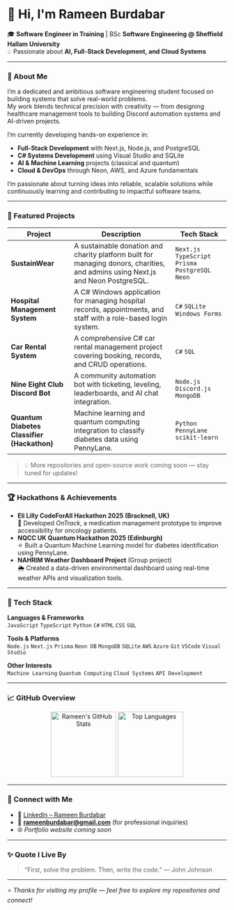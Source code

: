 # 👋 Hi, I'm **Rameen Burdabar**

🎓 **Software Engineer in Training** | BSc **Software Engineering @ Sheffield Hallam University**  
💡 Passionate about **AI, Full-Stack Development, and Cloud Systems**

---

### 🧭 About Me

I’m a dedicated and ambitious software engineering student focused on building systems that solve real-world problems.  
My work blends technical precision with creativity — from designing healthcare management tools to building Discord automation systems and AI-driven projects.

I’m currently developing hands-on experience in:
- **Full-Stack Development** with Next.js, Node.js, and PostgreSQL  
- **C# Systems Development** using Visual Studio and SQLite  
- **AI & Machine Learning** projects (classical and quantum)  
- **Cloud & DevOps** through Neon, AWS, and Azure fundamentals  

I’m passionate about turning ideas into reliable, scalable solutions while continuously learning and contributing to impactful software teams.

---

### 🚀 Featured Projects

| Project | Description | Tech Stack |
|----------|--------------|-------------|
| **SustainWear** | A sustainable donation and charity platform built for managing donors, charities, and admins using Next.js and Neon PostgreSQL. | `Next.js` `TypeScript` `Prisma` `PostgreSQL` `Neon` |
| **Hospital Management System** | A C# Windows application for managing hospital records, appointments, and staff with a role-based login system. | `C#` `SQLite` `Windows Forms` |
| **Car Rental System** | A comprehensive C# car rental management project covering booking, records, and CRUD operations. | `C#` `SQL` |
| **Nine Eight Club Discord Bot** | A community automation bot with ticketing, leveling, leaderboards, and AI chat integration. | `Node.js` `Discord.js` `MongoDB` |
| **Quantum Diabetes Classifier (Hackathon)** | Machine learning and quantum computing integration to classify diabetes data using PennyLane. | `Python` `PennyLane` `scikit-learn` |

> 💡 More repositories and open-source work coming soon — stay tuned for updates!

---

### 🏆 Hackathons & Achievements

- **Eli Lilly CodeForAll Hackathon 2025 (Bracknell, UK)**  
  🧠 Developed *OnTrack*, a medication management prototype to improve accessibility for oncology patients.  
- **NQCC UK Quantum Hackathon 2025 (Edinburgh)**  
  ⚛️ Built a Quantum Machine Learning model for diabetes identification using PennyLane.  
- **NAHRIM Weather Dashboard Project** (Group project)  
  🌦️ Created a data-driven environmental dashboard using real-time weather APIs and visualization tools.  

---

### 🧰 Tech Stack

**Languages & Frameworks**  
`JavaScript` `TypeScript` `Python` `C#` `HTML` `CSS` `SQL`

**Tools & Platforms**  
`Node.js` `Next.js` `Prisma` `Neon DB` `MongoDB` `SQLite` `AWS` `Azure` `Git` `VSCode` `Visual Studio`

**Other Interests**  
`Machine Learning` `Quantum Computing` `Cloud Systems` `API Development`

---

### 📈 GitHub Overview

<p align="center">
  <img src="https://github-readme-stats.vercel.app/api?username=Rameen-dev&show_icons=true&theme=default&hide_border=true&count_private=true" alt="Rameen's GitHub Stats" height="150">
  <img src="https://github-readme-stats.vercel.app/api/top-langs/?username=Rameen-dev&layout=compact&theme=default&hide_border=true" alt="Top Languages" height="150">
</p>

---

### 🤝 Connect with Me

- 💼 [LinkedIn – Rameen Burdabar](https://www.linkedin.com/in/rameen-burdabar/)
- 📧 **rameenburdabar@gmail.com** (for professional inquiries)
- 🌐 *Portfolio website coming soon*

---

### ✨ Quote I Live By

> “First, solve the problem. Then, write the code.” — John Johnson

---

⭐️ *Thanks for visiting my profile — feel free to explore my repositories and connect!*
